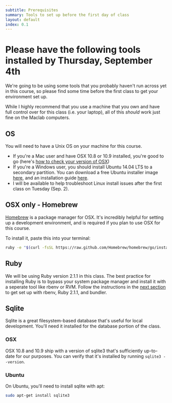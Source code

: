 ```yaml
---
subtitle: Prerequisites
summary: Tools to set up before the first day of class
layout: default
index: 0.1
---
```

# Please have the following tools installed by Thursday, September 4th
We're going to be using some tools that you probably haven't run across yet in this course, so please find some time before the first class to get your environment set up.

While I highly recommend that you use a machine that you own and have full control over for this class (i.e. your laptop), all of this *should* work just fine on the Maclab computers.

## OS

You will need to have a Unix OS on your machine for this course. 

- If you're a Mac user and have OSX 10.8 or 10.9 installed, you're good to go (here's [how to check your version of OSX](http://support.apple.com/kb/ht1633))
- If you're a Windows user, you should install Ubuntu 14.04 LTS to a secondary partition. You can download a free Ubuntu installer image [here](http://www.ubuntu.com/download/desktop/), and an installation guide [here](http://www.ubuntu.com/download/desktop/install-ubuntu-desktop).
- I will be available to help troubleshoot Linux install issues after the first class on Tuesday (Sep. 2).

## OSX only - Homebrew

[Homebrew](http://brew.sh/) is a package manager for OSX. It's incredibly helpful for setting up a development environment, and is required if you plan to use OSX for this course.

To install it, paste this into your terminal:

```sh
ruby -e "$(curl -fsSL https://raw.github.com/Homebrew/homebrew/go/install)"
```

## Ruby

We will be using Ruby version 2.1.1 in this class. The best practice for installing Ruby is to bypass your system package manager and install it with a seperate tool like rbenv or RVM. Follow the instructions in the [next section](2-installing-ruby.html) to get set up with rbenv, Ruby 2.1.1, and bundler.

## Sqlite

Sqlite is a great filesystem-based database that's useful for local development. You'll need it installed for the database portion of the class.

### OSX

OSX 10.8 and 10.9 ship with a version of sqlite3 that's sufficiently up-to-date for our purposes. You can verify that it's installed by running `sqlite3 --version`.

### Ubuntu

On Ubuntu, you'll need to install  sqlite with apt: 

``` sh
sudo apt-get install sqlite3
```